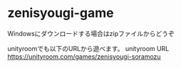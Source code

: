 # zenisyougi-game

Windowsにダウンロードする場合はzipファイルからどうぞ

unityroomでも以下のURLから遊べます。
unityroom URL
https://unityroom.com/games/zenisyougi-soramozu

